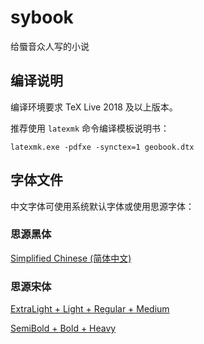# sybook
给蜃音众人写的小说

## 编译说明

编译环境要求 TeX Live 2018 及以上版本。

推荐使用 `latexmk` 命令编译模板说明书：
```
latexmk.exe -pdfxe -synctex=1 geobook.dtx
```

## 字体文件

中文字体可使用系统默认字体或使用思源字体：

### 思源黑体

[Simplified Chinese (简体中文)](https://github.com/adobe-fonts/source-han-sans/raw/release/OTF/SourceHanSansSC.zip)

### 思源宋体

[ExtraLight + Light + Regular + Medium](https://github.com/adobe-fonts/source-han-serif/raw/release/OTF/SourceHanSerifSC_EL-M.zip)

[SemiBold + Bold + Heavy](https://github.com/adobe-fonts/source-han-serif/raw/release/OTF/SourceHanSerifSC_SB-H.zip)
